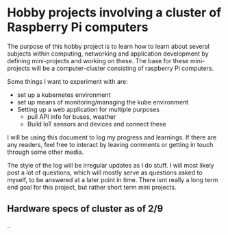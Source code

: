 # Hobby projects involving a cluster of Raspberry Pi computers
The purpose of this hobby project is to learn how to learn about several subjects within computing, networking and application development by defining mini-projects and working on these. The base for these mini-projects will be a computer-cluster consisting of raspberry Pi computers.

Some things I want to experiment with are:
- set up a kubernetes environment
- set up means of monitoring/managing the kube environment
- Setting up a web application for multiple purposes
  - pull API info for buses, weather
  - Build IoT sensors and devices and connect these

I will be using this document to log my progress and learnings. If there are any readers, feel free to interact by leaving comments or getting in touch through some other media. 

The style of the log will be irregular updates as I do stuff. I will most likely post a lot of questions, which will mostly serve as questions asked to myself, to be answered at a later point in time. There isnt really a long term end goal for this project, but rather short term mini projects.


## Hardware specs of cluster as of 2/9
..

